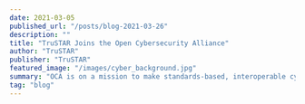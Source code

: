 ```yaml
---
date: 2021-03-05
published_url: "/posts/blog-2021-03-26"
description: ""
title: "TruSTAR Joins the Open Cybersecurity Alliance"
author: "TruSTAR"
publisher: "TruSTAR"
featured_image: "/images/cyber_background.jpg"
summary: "OCA is on a mission to make standards-based, interoperable cybersecurity a reality, aligning with TruSTAR’s mission to improve the efficiency of security operations and helps teams eliminate integration debt through Data-Centric Security Automation."
tag: "blog"
---
```

